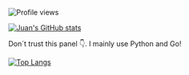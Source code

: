 ![Profile views](https://gpvc.arturio.dev/juandspy)

[![Juan's GitHub stats](https://github-readme-stats.vercel.app/api?username=juandspy)](https://github.com/juandspy)

Don´t trust this panel 👇. I mainly use Python and Go!

[![Top Langs](https://github-readme-stats.vercel.app/api/top-langs/?username=juandspy&langs_count=3)](https://github.com/juandspy?tab=repositories)